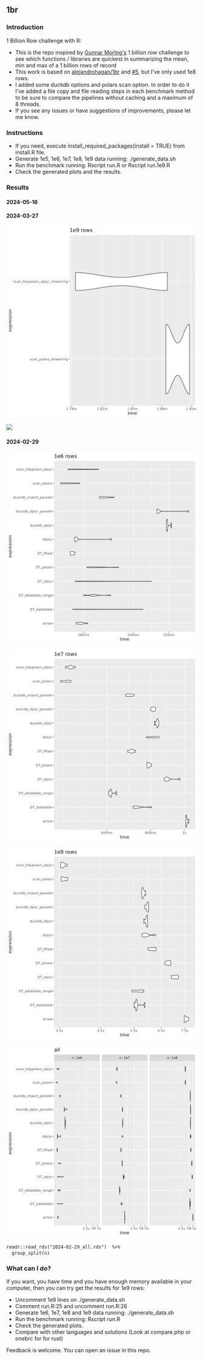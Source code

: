 ## 1br

### Introduction

1 Billion Row challenge with R:

-   This is the repo inspired by [Gunnar Morlng's](https://www.morling.dev/blog/one-billion-row-challenge/) 1 billion row challenge to see which functions / libraries are quickest in summarizing the mean, min and max of a 1 billion rows of record
-   This work is based on [alejandrohagan/1br](https://github.com/alejandrohagan/1br) and [#5](https://github.com/alejandrohagan/1br/issues/5), but I've only used 1e8 rows.
-   I added some duckdb options and polars scan option. In order to do it I've added a file copy and file reading steps in each benchmark method to be sure to compare the pipelines without caching and a maximum of 8 threads.
-   If you see any issues or have suggestions of improvements, please let me know.

### Instructions

-   If you need, execute install_required_packages(install = TRUE) from install.R file.
-   Generate 1e5, 1e6, 1e7, 1e8, 1e9 data running: ./generate_data.sh
-   Run the benchmark running: Rscript run.R or Rscript run.1e9.R
-   Check the generated plots and the results.

### Results

#### 2024-05-16


#### 2024-03-27

![](2024-03-27_1e9_rows.png)

![](2024-03-27_all_rows.png)

#### 2024-02-29

![](2024-02-29_1e6_rows.png)

![](2024-02-29_1e7_rows.png)

![](2024-02-29_1e8_rows.png)

![](2024-02-29_all_rows.png)

```         
readr::read_rds("2024-02-29_all.rds")  %>% 
  group_split(n)
```

### What can I do?

If you want, you have time and you have enough memory available in your computer, then you can try get the results for 1e9 rows:

-   Uncomment 1e9 lines on ./generate_data.sh
-   Comment run.R:25 and uncomment run.R:26
-   Generate 1e6, 1e7, 1e8 and 1e9 data running: ./generate_data.sh
-   Run the benchmark running: Rscript run.R
-   Check the generated plots.
-   Compare with other languages and solutions (Look at compare.php or onebrc for for rust)

Feedback is welcome. You can open an issue in this repo.
